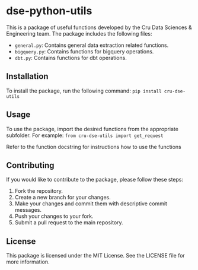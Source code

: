 
# dse-python-utils
This is a package of useful functions developed by the Cru Data Sciences & Engineering team. The package includes the following files:

- `general.py`: Contains general data extraction related functions.
- `bigquery.py`: Contains functions for bigquery operations.
- `dbt.py`: Contains functions for dbt operations.

## Installation
To install the package, run the following command:
`pip install cru-dse-utils`

## Usage
To use the package, import the desired functions from the appropriate subfolder. For example:
`from cru-dse-utils import get_request` 

Refer to the function docstring for instructions how to use the functions

## Contributing
If you would like to contribute to the package, please follow these steps:

1. Fork the repository.
2. Create a new branch for your changes.
3. Make your changes and commit them with descriptive commit messages.
4. Push your changes to your fork.
5. Submit a pull request to the main repository.

## License
This package is licensed under the MIT License. See the LICENSE file for more information.

